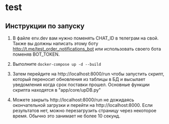 # test

## Инструкции по запуску

1. В файле env.dev вам нужно поменять CHAT_ID в телеграм на свой. Также вы должны написать этому боту http://t.me/test_order_notifications_bot или использовать своего бота поменяв BOT_TOKEN.

2. Выполните `docker-compose up -d --build`

3. Затем перейдите на http://localhost:8000/run чтобы запустить скрипт, который переносит обновления из таблицы в БД и высылает уведомления когда срок поставки прошел. Основные функции скрипта находятся в "app/core/upDB.py"

4. Можете закрыть http://localhost:8000/run не дожидаясь окончательной загрузки и перейти на http://localhost:8000. Если результатов нет, можно перезагрузить страницу через некоторое время. Обычно это занимает не более 10 секунд.
